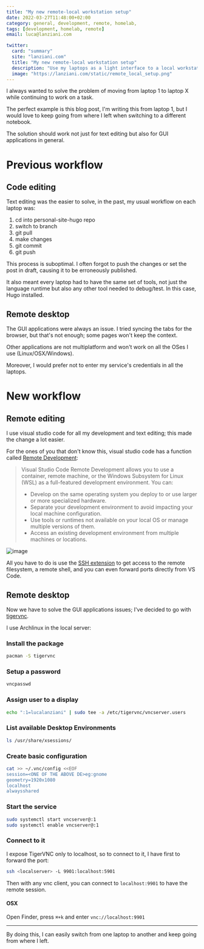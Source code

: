 ```yaml
---
title: "My new remote-local workstation setup"
date: 2022-03-27T11:48:00+02:00
category: general, development, remote, homelab,
tags: [development, homelab, remote]
email: luca@lanziani.com

twitter:
  card: "summary"
  site: "lanziani.com"
  title: "My new remote-local workstation setup"
  description: "Use my laptops as a light interface to a local workstation"
  image: "https://lanziani.com/static/remote_local_setup.png"
---
```


I always wanted to solve the problem of moving from laptop 1 to laptop X while continuing to work on a task.

The perfect example is this blog post, I'm writing this from laptop 1, but I would love to keep going from where I left when switching to a different notebook.

The solution should work not just for text editing but also for GUI applications in general.

<!--more-->

# Previous workflow

## Code editing

Text editing was the easier to solve, in the past, my usual workflow on each laptop was:

1. cd into personal-site-hugo repo
2. switch to branch
3. git pull
4. make changes
5. git commit
6. git push

This process is suboptimal. I often forgot to push the changes or set the post in draft, causing it to be erroneously published.

It also meant every laptop had to have the same set of tools, not just the language runtime but also any other tool needed to debug/test. 
In this case, Hugo installed.

## Remote desktop

The GUI applications were always an issue. I tried syncing the tabs for the browser, but that's not enough; some pages won't keep the context.

Other applications are not multiplatform and won't work on all the OSes I use (Linux/OSX/Windows).

Moreover, I would prefer not to enter my service's credentials in all the laptops.

# New workflow

## Remote editing

I use visual studio code for all my development and text editing; this made the change a lot easier.

For the ones of you that don't know this, visual studio code has a function called [Remote Development](https://code.visualstudio.com/docs/remote/remote-overview):

> Visual Studio Code Remote Development allows you to use a container, remote machine, or the Windows Subsystem for Linux (WSL) as a full-featured development environment. You can:
>
> - Develop on the same operating system you deploy to or use larger or more specialized hardware.
> - Separate your development environment to avoid impacting your local machine configuration.
> - Use tools or runtimes not available on your local OS or manage multiple versions of them.
> - Access an existing development environment from multiple machines or locations.

![image](/static/vscode-remote-development-architecture.png)

All you have to do is use the [SSH extension](https://code.visualstudio.com/docs/remote/ssh) to get access to the remote filesystem, a remote shell, and you can even forward ports directly from VS Code.

## Remote desktop

Now we have to solve the GUI applications issues; I've decided to go with [tigervnc](https://tigervnc.org/).

I use Archlinux in the local server:

### Install the package

```bash
pacman -S tigervnc
```

### Setup a password

```bash
vncpasswd
```

### Assign user to a display

```bash
echo ":1=lucalanziani" | sudo tee -a /etc/tigervnc/vncserver.users
```

### List available Desktop Environments

```bash
ls /usr/share/xsessions/
```

### Create basic configuration

```bash
cat >> ~/.vnc/config <<EOF
session=<ONE OF THE ABOVE DE>eg:gnome
geometry=1920x1080
localhost
alwaysshared
```

### Start the service

```bash
sudo systemctl start vncserver@:1
sudo systemctl enable vncserver@:1
```

### Connect to it

I expose TigerVNC only to localhost, so to connect to it, I have first to forward the port:

```bash
ssh <localserver> -L 9901:localhost:5901
```

Then with any vnc client, you can connect to `localhost:9901` to have the remote session.

#### OSX

Open Finder, press `⌘+k` and enter `vnc://localhost:9901`

---

By doing this, I can easily switch from one laptop to another and keep going from where I left.
